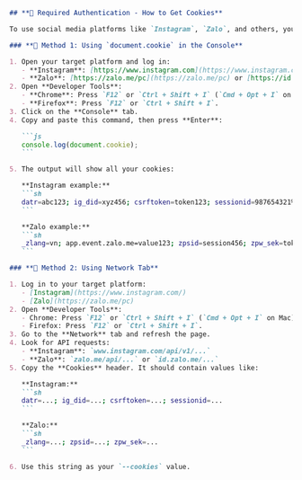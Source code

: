 ````markdown path=/Users/manhg/DEV/API/REAME/f12-cookie/README.md mode=EDIT
## **🔑 Required Authentication - How to Get Cookies**

To use social media platforms like `Instagram`, `Zalo`, and others, you need session cookies. Choose the method that suits you best. I generally go with the first.

### **📌 Method 1: Using `document.cookie` in the Console**

1. Open your target platform and log in:
   - **Instagram**: [https://www.instagram.com](https://www.instagram.com)
   - **Zalo**: [https://zalo.me/pc](https://zalo.me/pc) or [https://id.zalo.me/account/login?continue=https%3A%2F%2Fzalo.me%2Fpc](https://id.zalo.me/account/login?continue=https%3A%2F%2Fzalo.me%2Fpc)
2. Open **Developer Tools**:
   - **Chrome**: Press `F12` or `Ctrl + Shift + I` (`Cmd + Opt + I` on Mac).
   - **Firefox**: Press `F12` or `Ctrl + Shift + I`.
3. Click on the **Console** tab.
4. Copy and paste this command, then press **Enter**:

   ```js
   console.log(document.cookie);
   ```

5. The output will show all your cookies:

   **Instagram example:**
   ```sh
   datr=abc123; ig_did=xyz456; csrftoken=token123; sessionid=987654321%3Aabcdef%3A12%3Aabcxyz;
   ```

   **Zalo example:**
   ```sh
   _zlang=vn; app.event.zalo.me=value123; zpsid=session456; zpw_sek=token789;
   ```

### **📌 Method 2: Using Network Tab**

1. Log in to your target platform:
   - [Instagram](https://www.instagram.com/)
   - [Zalo](https://zalo.me/pc)
2. Open **Developer Tools**:
   - Chrome: Press `F12` or `Ctrl + Shift + I` (`Cmd + Opt + I` on Mac).
   - Firefox: Press `F12` or `Ctrl + Shift + I`.
3. Go to the **Network** tab and refresh the page.
4. Look for API requests:
   - **Instagram**: `www.instagram.com/api/v1/...`
   - **Zalo**: `zalo.me/api/...` or `id.zalo.me/...`
5. Copy the **Cookies** header. It should contain values like:

   **Instagram:**
   ```sh
   datr=...; ig_did=...; csrftoken=...; sessionid=...
   ```

   **Zalo:**
   ```sh
   _zlang=...; zpsid=...; zpw_sek=...
   ```

6. Use this string as your `--cookies` value.
````
